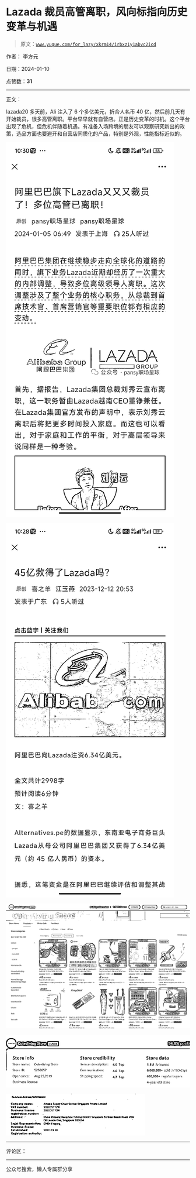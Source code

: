 # Lazada 裁员高管离职，风向标指向历史变革与机遇

> 原文：[`www.yuque.com/for_lazy/xkrm14/irbxz1y1abvc2icd`](https://www.yuque.com/for_lazy/xkrm14/irbxz1y1abvc2icd)

作者： 李方元

日期：2024-01-10

点赞数：**31**

* * *

正文：

lazada20 多天前，Ali 注入了 6 个多亿美元，折合人名币 40 亿，然后前几天有开始裁员，很多高管离职。平台早早就有自营店。正是历史变革的时机。这个平台出现了危机，但危机伴随着机遇。有准备入场跨境的朋友可以观察研究新出的政策，选品方面也要避开和自营店同质化的产品，特别是外观，性能指标近似的。

![](img/b3d72f8fecf206c3cd924374cac6f881.png)

![](img/cbac55e9d18df4bb5bb00ba7a01e4d35.png)

![](img/da44a5085e72c725d83b75705992c96b.png)

![](img/d1f1586864d0bf8a5c2c17838f05e9dd.png)

![](img/890a74888411349ec4288d89292d2790.png)

* * *

评论区：

* * *

公众号搜索，懒人专属群分享